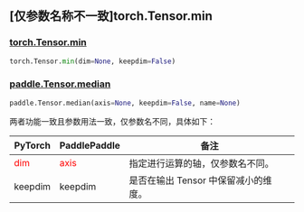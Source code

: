 ## [仅参数名称不一致]torch.Tensor.min

### [torch.Tensor.min](https://pytorch.org/docs/stable/generated/torch.Tensor.min.html)

```python
torch.Tensor.min(dim=None, keepdim=False)
```

### [paddle.Tensor.median](https://www.paddlepaddle.org.cn/documentation/docs/zh/api/paddle/Tensor_cn.html#min-axis-none-keepdim-false-name-none)

```python
paddle.Tensor.median(axis=None, keepdim=False, name=None)
```

两者功能一致且参数用法一致，仅参数名不同，具体如下：

| PyTorch                            | PaddlePaddle                       | 备注                                     |
|------------------------------------|------------------------------------|----------------------------------------|
| <font color='red'> dim </font>     | <font color='red'> axis </font>    | 指定进行运算的轴，仅参数名不同。                       |
| <font> keepdim </font> | <font> keepdim </font> | 是否在输出 Tensor 中保留减小的维度。                 |